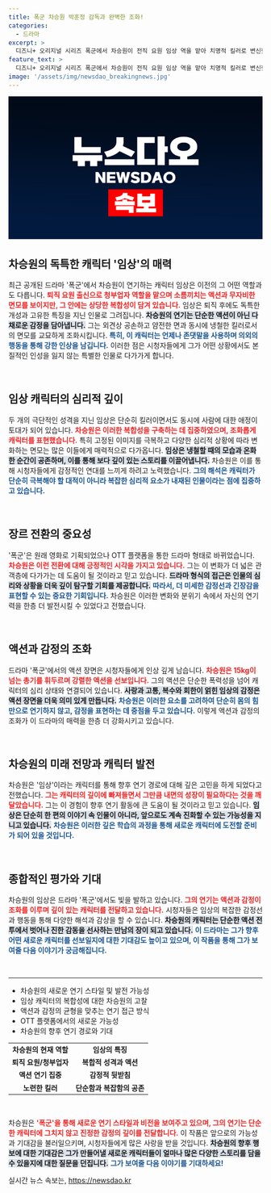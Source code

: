 ```yaml
---
title: 폭군 차승원 박훈정 감독과 완벽한 조화!
categories:
  - 드라마
excerpt: >
  디즈니+ 오리지널 시리즈 폭군에서 차승원이 전직 요원 임상 역을 맡아 치명적 킬러로 변신했다. 그의 독특한 캐릭터와 액션 장면이 화제이며, 신인 조윤수의 도전도 눈길을 끈다. 이들의 매력적인 케미는 물론, 예상치 못한 결말이 관객들을 사로잡을 예정이다!
feature_text: >
  디즈니+ 오리지널 시리즈 폭군에서 차승원이 전직 요원 임상 역을 맡아 치명적 킬러로 변신했다. 그의 독특한 캐릭터와 액션 장면이 화제이며, 신인 조윤수의 도전도 눈길을 끈다. 이들의 매력적인 케미는 물론, 예상치 못한 결말이 관객들을 사로잡을 예정이다!
image: '/assets/img/newsdao_breakingnews.jpg'
---
```


<p><img src="/assets/img/newsdao_breakingnews.jpg" alt="koreaapp 속보" /></p>

<h2 data-ke-size="size26">차승원의 독특한 캐릭터 '임상'의 매력</h2>

<p data-ke-size="size16">최근 공개된 드라마 '폭군'에서 차승원이 연기하는 캐릭터 임상은 이전의 그 어떤 역할과도 다릅니다. <b><span style="color: #ee2323;">퇴직 요원 출신으로 청부업자 역할을 맡으며 소름끼치는 액션과 무자비한 면모를 보이지만, 그 안에는 상당한 복합성이 담겨 있습니다.</span></b> 임상은 퇴직 후에도 독특한 개성과 고유한 특징을 지닌 인물로 그려집니다. <b><span style="background-color: #21538527;">차승원의 연기는 단순한 액션이 아닌 다채로운 감정을 담아냅니다.</span></b> 그는 외견상 공손하고 얌전한 면과 동시에 냉철한 킬러로서의 면모를 교묘하게 조화시킵니다. <b><span style="color: #1a5490;">특히, 이 캐릭터는 언제나 존댓말을 사용하며 의외의 행동을 통해 강한 인상을 남깁니다.</span></b> 이러한 점은 시청자들에게 그가 어떤 상황에서도 본질적인 인성을 잃지 않는 특별한 인물로 다가가게 합니다.</p>

<p data-ke-size="size16">&nbsp;</p>

<h2 data-ke-size="size26">임상 캐릭터의 심리적 깊이</h2>

<p data-ke-size="size16">두 개의 극단적인 성격을 지닌 임상은 단순히 킬러이면서도 동시에 사람에 대한 애정이 토대가 되어 있습니다. <b><span style="color: #ee2323;">차승원은 이러한 복합성을 구축하는 데 집중하였으며, 조화롭게 캐릭터를 표현했습니다.</span></b> 특히 고정된 이미지를 극복하고 다양한 심리적 상황에 따라 변화하는 면모는 많은 이들에게 매력적으로 다가옵니다. <b><span style="background-color: #21538527;">임상은 냉철할 때의 모습과 온화한 순간이 공존하며, 이를 통해 보다 깊이 있는 스토리를 이끌어냅니다.</span></b> 차승원은 이를 통해 시청자들에게 감정적인 연대를 느끼게 하려고 노력했습니다. <b><span style="color: #1a5490;">그의 해석은 캐릭터가 단순히 극복해야 할 대적이 아니라 복잡한 심리적 요소가 내재된 인물이라는 점에 집중하고 있습니다.</span></b></p>

<p data-ke-size="size16">&nbsp;</p>

<h2 data-ke-size="size26">장르 전환의 중요성</h2>

<p data-ke-size="size16">'폭군'은 원래 영화로 기획되었으나 OTT 플랫폼을 통한 드라마 형태로 바뀌었습니다. <b><span style="color: #ee2323;">차승원은 이런 전환에 대해 긍정적인 시각을 가지고 있습니다.</span></b> 그는 이 변화가 더 넓은 관객층에 다가가는 데 도움이 될 것이라고 믿고 있습니다. <b><span style="background-color: #21538527;">드라마 형식의 접근은 인물의 심리와 상황을 더욱 깊이 탐구할 기회를 제공합니다.</span></b> <b><span style="color: #1a5490;">따라서, 더 미세한 감정선과 긴장감을 표현할 수 있는 중요한 기회입니다.</span></b> 차승원은 이러한 변화와 분위기 속에서 자신의 연기력을 한층 더 발전시킬 수 있었다고 전했습니다.</p>

<p data-ke-size="size16">&nbsp;</p>

<h2 data-ke-size="size26">액션과 감정의 조화</h2>

<p data-ke-size="size16">드라마 '폭군'에서의 액션 장면은 시청자들에게 인상 깊게 남습니다. <b><span style="color: #ee2323;">차승원은 15kg이 넘는 총기를 휘두르며 강렬한 액션을 선보입니다.</span></b> 그의 액션은 단순한 폭력성을 넘어 캐릭터의 심리 상태와 연결되어 있습니다. <b><span style="background-color: #21538527;">사랑과 고통, 복수와 회한이 얽힌 임상의 감정은 액션 장면을 더욱 의미 있게 만듭니다.</span></b> <b><span style="color: #1a5490;">차승원은 이러한 요소를 고려하여 단순히 몸의 힘만으로 연기하지 않고, 감정을 표현하는 데 중점을 두고 있습니다.</span></b> 이렇게 액션과 감정의 조화가 이 드라마의 매력을 한층 더 강화시키고 있습니다.</p>

<p data-ke-size="size16">&nbsp;</p>

<h2 data-ke-size="size26">차승원의 미래 전망과 캐릭터 발전</h2>

<p data-ke-size="size16">차승원은 '임상'이라는 캐릭터를 통해 향후 연기 경로에 대해 깊은 고민을 하게 되었다고 전했습니다. <b><span style="color: #ee2323;">그는 캐릭터의 깊이에 빠져들면서 그만큼 내면의 성장이 필요하다는 것을 깨달았습니다.</span></b> 그는 이 경험이 향후 연기 활동에 큰 도움이 될 것이라고 믿고 있습니다. <b><span style="background-color: #21538527;">임상은 단순히 한 편의 이야기 속 인물이 아니라, 앞으로도 계속 진화할 수 있는 가능성을 지니고 있습니다.</span></b> <b><span style="color: #1a5490;">차승원은 이러한 깊은 학습의 과정을 통해 새로운 캐릭터에 도전할 준비가 되어 있을 것입니다.</span></b></p>

<p data-ke-size="size16">&nbsp;</p>

<h2 data-ke-size="size26">종합적인 평가와 기대</h2>

<p data-ke-size="size16">차승원의 임상은 드라마 '폭군'에서도 빛을 발하고 있습니다. <b><span style="color: #ee2323;">그의 연기는 액션과 감정이 조화를 이루며 깊이 있는 캐릭터를 전달하고 있습니다.</span></b> 시청자들은 임상의 복잡한 감정선과 행동을 통해 다양한 해석과 감상을 할 수 있습니다. <b><span style="background-color: #21538527;">차승원의 캐릭터는 단순한 액션 전투에서 벗어나 진한 감동을 선사하는 만남의 장이 되고 있습니다.</span></b> <b><span style="color: #1a5490;">이 드라마는 그가 향후 어떤 새로운 캐릭터를 선보일지에 대한 기대감도 높이고 있으며, 이 작품을 통해 그가 보여줄 다음 이야기가 궁금해집니다.</span></b></p>

<p data-ke-size="size16">&nbsp;</p>

<hr>

<ul>
    <li>차승원의 새로운 연기 스타일 및 발전 가능성</li>
    <li>임상 캐릭터의 복합성에 대한 차승원의 고찰</li>
    <li>액션과 감정의 균형을 맞추는 연기 접근 방식</li>
    <li>OTT 플랫폼에서의 새로운 가능성</li>
    <li>차승원의 향후 연기 경로와 기대</li>
</ul>

<table>
    <tr>
        <td style="text-align: center; height: 17px;"><b>차승원의 현재 역할</b></td>
        <td style="text-align: center; height: 17px;"><b>임상의 특징</b></td>
    </tr>
    <tr>
        <td style="text-align: center; height: 17px;"><b>퇴직 요원/청부업자</b></td>
        <td style="text-align: center; height: 17px;"><b>복합적 성격과 액션</b></td>
    </tr>
    <tr>
        <td style="text-align: center; height: 17px;"><b>액션 연기 집중</b></td>
        <td style="text-align: center; height: 17px;"><b>감정적 뒷받침</b></td>
    </tr>
    <tr>
        <td style="text-align: center; height: 17px;"><b>노련한 킬러</b></td>
        <td style="text-align: center; height: 17px;"><b>단순함과 복잡함의 공존</b></td>
    </tr>
</table>

<p data-ke-size="size16">&nbsp;</p>

<p data-ke-size="size16">차승원은 <b><span style="color: #ee2323;">'폭군'을 통해 새로운 연기 스타일과 비전을 보여주고 있으며, 그의 연기는 단순한 캐릭터에 그치지 않고 진정한 감정의 깊이를 전달합니다.</span></b> 이 작품은 앞으로의 가능성과 기대감을 불러일으키며, 시청자들에게 많은 사랑을 받을 것입니다. <b><span style="background-color: #21538527;">차승원의 향후 행보에 대한 기대감은 그가 만들어낼 새로운 캐릭터들이 얼마나 많은 다양한 스토리를 담을 수 있을지에 대한 질문을 던집니다.</span></b> <b><span style="color: #1a5490;">그가 보여줄 다음 이야기를 기대하세요!</span></b></p>
실시간 뉴스 속보는, <a href="https://newsdao.kr" rel="dofollow">https://newsdao.kr</a>


